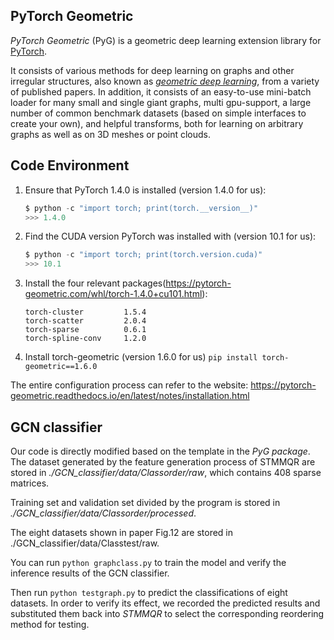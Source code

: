 ## PyTorch Geometric
*PyTorch Geometric* (PyG) is a geometric deep learning extension library for [PyTorch](https://pytorch.org/).

It consists of various methods for deep learning on graphs and other irregular structures, also known as *[geometric deep learning](http://geometricdeeplearning.com/)*, from a variety of published papers.
In addition, it consists of an easy-to-use mini-batch loader for many small and single giant graphs, multi gpu-support, a large number of common benchmark datasets (based on simple interfaces to create your own), and helpful transforms, both for learning on arbitrary graphs as well as on 3D meshes or point clouds.



## Code Environment

1. Ensure that PyTorch 1.4.0 is installed (version 1.4.0 for us):

   ```python
   $ python -c "import torch; print(torch.__version__)"
   >>> 1.4.0
   ```
2. Find the CUDA version PyTorch was installed with (version 10.1 for us):
   ```python
   $ python -c "import torch; print(torch.version.cuda)"
   >>> 10.1
   ```
3. Install the four relevant packages(https://pytorch-geometric.com/whl/torch-1.4.0+cu101.html):
   ```
   torch-cluster         1.5.4
   torch-scatter         2.0.4
   torch-sparse          0.6.1
   torch-spline-conv     1.2.0
   ```
4. Install torch-geometric (version 1.6.0 for us)
   ```pip install torch-geometric==1.6.0```

The entire configuration process can refer to the website: https://pytorch-geometric.readthedocs.io/en/latest/notes/installation.html 


## GCN classifier
Our code is directly modified based on the template in the *PyG package*.
The dataset generated by the feature generation process of STMMQR are stored in *./GCN_classifier/data/Classorder/raw*, which contains 408 sparse matrices.

Training set and validation set divided by the program is stored in *./GCN_classifier/data/Classorder/processed*.

The eight datasets shown in paper Fig.12 are stored in ./GCN_classifier/data/Classtest/raw.

You can run `python graphclass.py` to train the model and verify the inference results of the GCN classifier.

Then run `python testgraph.py` to predict the classifications of eight datasets. In order to verify its effect, we recorded the predicted results and substituted them back into *STMMQR* to select the corresponding reordering method for testing.

